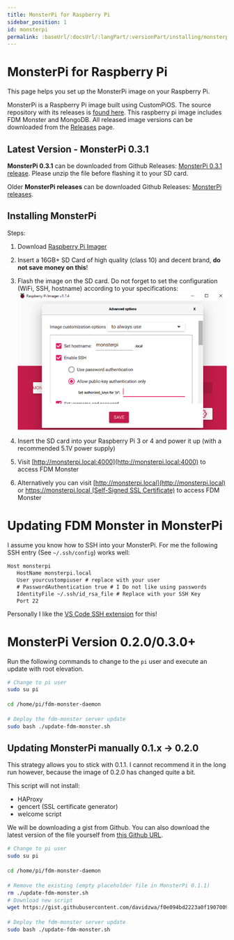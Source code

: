 ```yaml
---
title: MonsterPi for Raspberry Pi
sidebar_position: 1
id: monsterpi
permalink: :baseUrl/:docsUrl/:langPart/:versionPart/installing/monsterpi
---
```


# MonsterPi for Raspberry Pi

This page helps you set up the MonsterPi image on your Raspberry Pi.

MonsterPi is a Raspberry Pi image built using CustomPiOS.
The source repository with its releases is [found
here](https://github.com/fdm-monster/MonsterPi).
This raspberry pi image includes FDM Monster and MongoDB.
All released image versions can be downloaded from the [Releases](https://github.com/fdm-monster/MonsterPi/releases) page.

## Latest Version - MonsterPi 0.3.1

**MonsterPi 0.3.1** can be downloaded from Github Releases: [MonsterPi 0.3.1 release](https://github.com/fdm-monster/MonsterPi/releases/tag/0.3.1).
Please unzip the file before flashing it to your SD card.

Older **MonsterPi releases** can be downloaded Github Releases: [MonsterPi releases](https://github.com/fdm-monster/MonsterPi/releases).

## Installing MonsterPi

Steps:

1) Download [Raspberry Pi Imager](https://www.raspberrypi.com/software/)

2) Insert a 16GB+ SD Card of high quality (class 10) and decent brand, **do not save money on this**!

3) Flash the image on the SD card. Do not forget to set the configuration (WiFi, SSH, hostname) according to your
   specifications: ![RaspberryPiImager.png](../images/raspberrypi-imager.png)

4) Insert the SD card into your Raspberry Pi 3 or 4 and power it up (with a recommended 5.1V power supply)

5) Visit [http://monsterpi.local:4000](http://monsterpi.local:4000) to access FDM Monster

6) Alternatively you can visit [http://monsterpi.local](http://monsterpi.local)
   or [https://monsterpi.local (Self-Signed SSL Certificate)](https://monsterpi.local) to access FDM Monster

# Updating FDM Monster in MonsterPi

I assume you know how to SSH into your MonsterPi. For me the following SSH entry (See `~/.ssh/config`) works well:

```ssh/config
Host monsterpi
   HostName monsterpi.local
   User yourcustompiuser # replace with your user
   # PasswordAuthentication true # I Do not like using passwords
   IdentityFile ~/.ssh/id_rsa_file # Replace with your SSH Key
   Port 22
```

Personally I like the [VS Code SSH extension](https://code.visualstudio.com/docs/remote/ssh) for this!

# MonsterPi Version 0.2.0/0.3.0+

Run the following commands to change to the `pi` user and execute an update with root elevation.

```bash
# Change to pi user
sudo su pi

cd /home/pi/fdm-monster-daemon

# Deploy the fdm-monster server update
sudo bash ./update-fdm-monster.sh 
```

## Updating MonsterPi manually 0.1.x -> 0.2.0

This strategy allows you to stick with 0.1.1. I cannot recommend it in the long run however, because the image of 0.2.0
has changed quite a bit.

This script will not install:

- HAProxy
- gencert (SSL certificate generator)
- welcome script

We will be downloading a gist from Github. You can also download the latest version of the file yourself
from [this Github URL](https://github.com/fdm-monster/MonsterPi/blob/main/src/modules/monsterpi/filesystem/home/pi/fdm-monster-daemon/update-fdm-monster.sh).

```bash
# Change to pi user
sudo su pi

cd /home/pi/fdm-monster-daemon

# Remove the existing (empty placeholder file in MonsterPi 0.1.1)
rm ./update-fdm-monster.sh
# Download new script
wget https://gist.githubusercontent.com/davidzwa/f0e094bd2223a0f1907009d576ad0b77/raw/4cf65be675dc09439873d504acf25abd32cda9c3/update-fdm-monster.sh

# Deploy the fdm-monster server update
sudo bash ./update-fdm-monster.sh 
```
